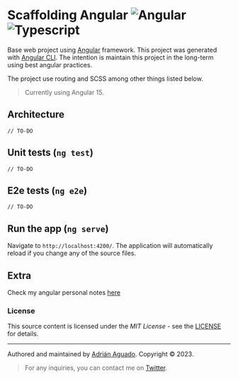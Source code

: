 # Scaffolding Angular ![Angular](https://img.shields.io/badge/-angular-red) ![Typescript](https://img.shields.io/badge/-Typescript-blue)


Base web project using [Angular](https://angular.io/) framework. This project was generated with [Angular CLI](https://github.com/angular/angular-cli). The intention is maintain this project in the long-term using best angular practices. 

The project use routing and SCSS among other things listed below.

> Currently using Angular 15.

## Architecture
`// TO-DO`
## Unit tests (`ng test`)
`// TO-DO`
## E2e tests (`ng e2e`)
`// TO-DO`
## Run the app  (`ng serve`)
Navigate to `http://localhost:4200/`. The application will automatically reload if you change any of the source files.

## Extra
Check my angular personal notes [here](https://github.com/aguadotzn/angular-notes/blob/master/README.md) 

### License

This source content is licensed under the _MIT License_ - see the [LICENSE](LICENSE.md) for details.

---
Authored and maintained by [Adrián Aguado](https://github.com/aguadotzn). Copyright © 2023.

> For any inquiries, you can contact me on [Twitter](https://twitter.com/aguadotzn).
